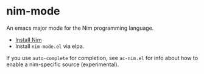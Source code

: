 nim-mode
===========

An emacs major mode for the Nim programming language.

* [Install Nim](http://nim-lang.org/download.html)
* Install `nim-mode.el` via elpa.

If you use `auto-complete` for completion, see `ac-nim.el`
for info about how to enable a nim-specific source (experimental).
